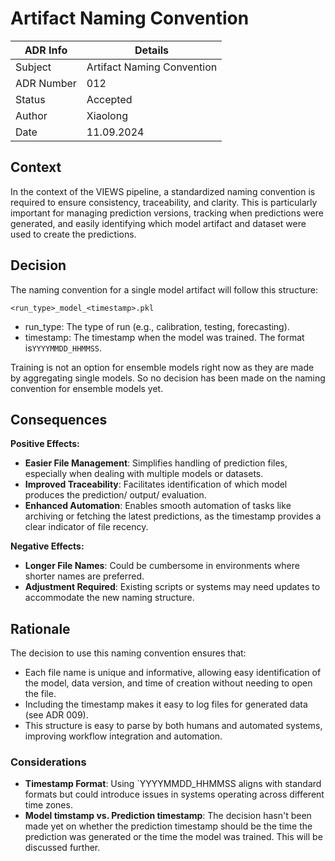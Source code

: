 # Artifact Naming Convention


| ADR Info            | Details                    |
|---------------------|----------------------------|
| Subject             | Artifact Naming Convention |
| ADR Number          | 012                        |
| Status              | Accepted                   |
| Author              | Xiaolong                   |
| Date                | 11.09.2024                 |

## Context
In the context of the VIEWS pipeline, a standardized naming convention is required to ensure consistency, traceability, and clarity. 
This is particularly important for managing prediction versions, tracking when predictions were generated, and easily identifying which model artifact and dataset were used to create the predictions.

## Decision
The naming convention for a single model artifact will follow this structure:
```
<run_type>_model_<timestamp>.pkl
```
- run_type: The type of run (e.g., calibration, testing, forecasting).
- timestamp: The timestamp when the model was trained. The format is`YYYYMMDD_HHMMSS`.

Training is not an option for ensemble models right now as they are made by aggregating single models. So no decision has been made on the naming convention for ensemble models yet.

## Consequences
**Positive Effects:**

- **Easier File Management**: Simplifies handling of prediction files, especially when dealing with multiple models or datasets.
- **Improved Traceability**: Facilitates identification of which model produces the prediction/ output/ evaluation.
- **Enhanced Automation**: Enables smooth automation of tasks like archiving or fetching the latest predictions, as the timestamp provides a clear indicator of file recency.


**Negative Effects:**
- **Longer File Names**: Could be cumbersome in environments where shorter names are preferred.
- **Adjustment Required**: Existing scripts or systems may need updates to accommodate the new naming structure.

## Rationale
The decision to use this naming convention ensures that:

- Each file name is unique and informative, allowing easy identification of the model, data version, and time of creation without needing to open the file.
- Including the timestamp makes it easy to log files for generated data (see ADR 009).
- This structure is easy to parse by both humans and automated systems, improving workflow integration and automation.

### Considerations
- **Timestamp Format**: Using `YYYYMMDD_HHMMSS aligns with standard formats but could introduce issues in systems operating across different time zones.
- **Model timstamp vs. Prediction timestamp**: The decision hasn't been made yet on whether the prediction timestamp should be the time the prediction was generated or the time the model was trained. This will be discussed further.
